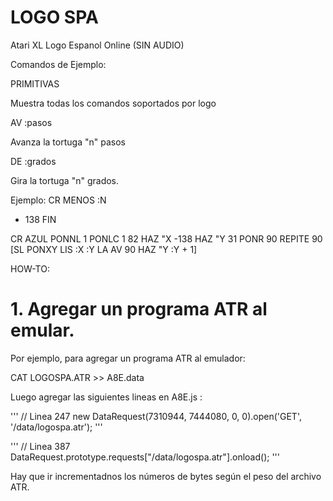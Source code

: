 # LOGO SPA

Atari XL Logo Espanol Online (SIN AUDIO)

Comandos de Ejemplo:

PRIMITIVAS

Muestra todas los comandos soportados por logo

AV :pasos

Avanza la tortuga "n" pasos

DE :grados

Gira la tortuga "n" grados.

Ejemplo:
CR MENOS :N
- 138
FIN

CR AZUL
PONNL 1 PONLC 1 82
HAZ "X -138
HAZ "Y 31
PONR 90
REPITE 90 [SL PONXY LIS :X :Y LA AV 90 HAZ "Y :Y + 1]



HOW-TO:

# 1. Agregar un programa ATR al emular.

Por ejemplo, para agregar un programa ATR al emulador:

CAT LOGOSPA.ATR >> A8E.data

Luego agregar las siguientes lineas en A8E.js :

'''
// Linea 247
new DataRequest(7310944, 7444080, 0, 0).open('GET', '/data/logospa.atr');
'''

'''
// Linea 387
DataRequest.prototype.requests["/data/logospa.atr"].onload();
'''

Hay que ir incrementadnos los números de bytes según el peso del archivo ATR.

